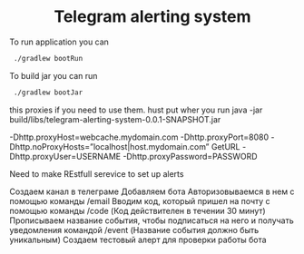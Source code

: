 <div align="center">
    <h1>Telegram alerting system</h1>
</div>

To run application you can
```sh
 ./gradlew bootRun
```
To build jar you can run

```sh
 ./gradlew bootJar
```

this proxies if you need to use them. hust put wher you run java -jar build/libs/telegram-alerting-system-0.0.1-SNAPSHOT.jar  

-Dhttp.proxyHost=webcache.mydomain.com 
-Dhttp.proxyPort=8080
-Dhttp.noProxyHosts=”localhost|host.mydomain.com” GetURL
-Dhttp.proxyUser=USERNAME
-Dhttp.proxyPassword=PASSWORD


Need to make REstfull serevice to set up alerts

Создаем канал в телеграме
Добавляем бота
Авторизовываемся в нем с помощью команды /email
Вводим код, который пришел на почту с помощью команды /code (Код действителен в течении 30 минут)
Прописываем название события, чтобы подписаться на него и получать уведомления командой /event (Название события должно быть уникальным)
Создаем тестовый алерт для проверки работы бота

